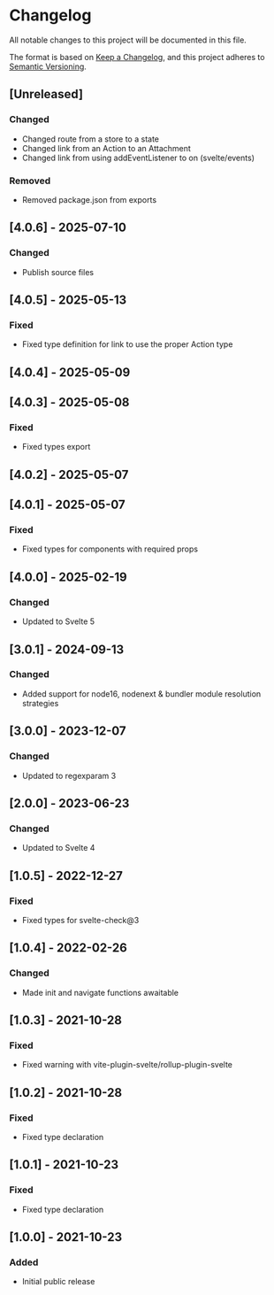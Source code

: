# Changelog

All notable changes to this project will be documented in this file.

The format is based on [Keep a Changelog](https://keepachangelog.com/en/1.0.0/),
and this project adheres to [Semantic Versioning](https://semver.org/spec/v2.0.0.html).


## [Unreleased]

### Changed

- Changed route from a store to a state
- Changed link from an Action to an Attachment
- Changed link from using addEventListener to on (svelte/events)

### Removed

- Removed package.json from exports


## [4.0.6] - 2025-07-10

### Changed

- Publish source files


## [4.0.5] - 2025-05-13

### Fixed

- Fixed type definition for link to use the proper Action type


## [4.0.4] - 2025-05-09


## [4.0.3] - 2025-05-08

### Fixed

- Fixed types export


## [4.0.2] - 2025-05-07


## [4.0.1] - 2025-05-07

### Fixed

- Fixed types for components with required props


## [4.0.0] - 2025-02-19

### Changed

- Updated to Svelte 5


## [3.0.1] - 2024-09-13

### Changed

- Added support for node16, nodenext & bundler module resolution strategies


## [3.0.0] - 2023-12-07

### Changed

- Updated to regexparam 3


## [2.0.0] - 2023-06-23

### Changed

- Updated to Svelte 4


## [1.0.5] - 2022-12-27

### Fixed

- Fixed types for svelte-check@3


## [1.0.4] - 2022-02-26

### Changed

- Made init and navigate functions awaitable


## [1.0.3] - 2021-10-28

### Fixed

- Fixed warning with vite-plugin-svelte/rollup-plugin-svelte


## [1.0.2] - 2021-10-28

### Fixed

- Fixed type declaration


## [1.0.1] - 2021-10-23

### Fixed

- Fixed type declaration


## [1.0.0] - 2021-10-23

### Added

- Initial public release
